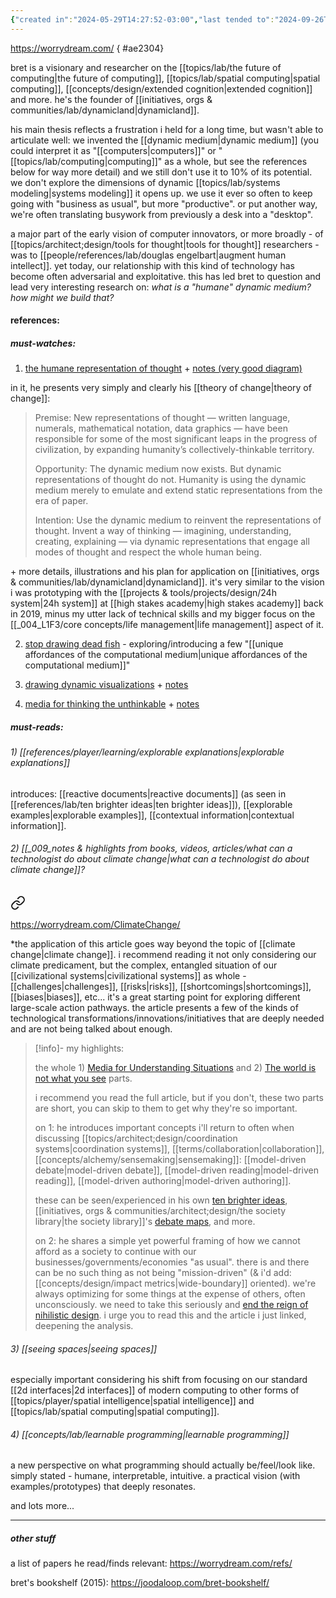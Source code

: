 ```yaml
---
{"created in":"2024-05-29T14:27:52-03:00","last tended to":"2024-09-26T15:53:13-03:00","tags":["interfacedesign","experiencedesign","lab","person","tier1","visuallearning","spatialsoftware","interactiondesign","🌿"],"dg-publish":true,"relevancescore":94,"notestage":["🌿"],"created":"2024-05-29T14:27:52.255-03:00","updated":"2024-11-29T21:44:26.344-03:00","permalink":"/people/references/lab/bret-victor/","dgPassFrontmatter":true}
---
```


https://worrydream.com/
{ #ae2304}


bret is a visionary and researcher on the [[topics/lab/the future of computing\|the future of computing]], [[topics/lab/spatial computing\|spatial computing]], [[concepts/design/extended cognition\|extended cognition]] and more. he's the founder of [[initiatives, orgs & communities/lab/dynamicland\|dynamicland]].

his main thesis reflects a frustration i held for a long time, but wasn't able to articulate well: we invented the [[dynamic medium\|dynamic medium]] (you could interpret it as "[[computers\|computers]]" or "[[topics/lab/computing\|computing]]" as a whole, but see the references below for way more detail) and we still don't use it to 10% of its potential. we don't explore the dimensions of dynamic [[topics/lab/systems modeling\|systems modeling]] it opens up. we use it ever so often to keep going with "business as usual", but more "productive". or put another way, we're often translating busywork from previously a desk into a "desktop".

a major part of the early vision of computer innovators, or more broadly - of [[topics/architect;design/tools for thought\|tools for thought]] researchers - was to [[people/references/lab/douglas engelbart\|augment human intellect]]. yet today, our relationship with this kind of technology has become often adversarial and exploitative. this has led bret to question and lead very interesting research on: *what is a "humane" dynamic medium? how might we build that?*

#### references:

##### must-watches:

1) [the humane representation of thought](https://dynamicland.org/2014/The_Humane_Representation_of_Thought/) + [notes (very good diagram)](https://worrydream.com/TheHumaneRepresentationOfThought/note.html)

in it, he presents very simply and clearly his [[theory of change\|theory of change]]:

> Premise:
> New representations of thought — written language, numerals, mathematical notation, data graphics — have been responsible for some of the most significant leaps in the progress of civilization, by expanding humanity’s collectively-thinkable territory.
>
> Opportunity:
> The dynamic medium now exists. But dynamic representations of thought do not. Humanity is using the dynamic medium merely to emulate and extend static representations from the era of paper.
> 
> Intention:
> Use the dynamic medium to reinvent the representations of thought. Invent a way of thinking — imagining, understanding, creating, explaining — via dynamic representations that engage all modes of thought and respect the whole human being.

\+ more details, illustrations and his plan for application on [[initiatives, orgs & communities/lab/dynamicland\|dynamicland]]. it's very similar to the vision i was prototyping with the [[projects & tools/projects/design/24h system\|24h system]] at [[high stakes academy\|high stakes academy]] back in 2019, minus my utter lack of technical skills and my bigger focus on the [[_004_L1F3/core concepts/life management\|life management]] aspect of it.

 2) [stop drawing dead fish](https://vimeo.com/64895205) - exploring/introducing a few "[[unique affordances of the computational medium\|unique affordances of the computational medium]]"

3) [drawing dynamic visualizations](https://vimeo.com/66085662) + [notes](https://worrydream.com/DrawingDynamicVisualizationsTalkAddendum/)

4) [media for thinking the unthinkable](https://worrydream.com/MediaForThinkingTheUnthinkable/) + [notes](https://worrydream.com/MediaForThinkingTheUnthinkable/note.html)

##### must-reads:

###### 1) [[references/player/learning/explorable explanations\|explorable explanations]]

introduces: [[reactive documents\|reactive documents]] (as seen in [[references/lab/ten brighter ideas\|ten brighter ideas]]), [[explorable examples\|explorable examples]], [[contextual information\|contextual information]].

###### 2) [[_009_notes & highlights from books, videos, articles/what can a technologist do about climate change\|what can a technologist do about climate change]]?


<div class="transclusion internal-embed is-loaded"><a class="markdown-embed-link" href="/009-notes-and-highlights-from-books-videos-articles/what-can-a-technologist-do-about-climate-change/" aria-label="Open link"><svg xmlns="http://www.w3.org/2000/svg" width="24" height="24" viewBox="0 0 24 24" fill="none" stroke="currentColor" stroke-width="2" stroke-linecap="round" stroke-linejoin="round" class="svg-icon lucide-link"><path d="M10 13a5 5 0 0 0 7.54.54l3-3a5 5 0 0 0-7.07-7.07l-1.72 1.71"></path><path d="M14 11a5 5 0 0 0-7.54-.54l-3 3a5 5 0 0 0 7.07 7.07l1.71-1.71"></path></svg></a><div class="markdown-embed">




https://worrydream.com/ClimateChange/

\*the application of this article goes way beyond the topic of [[climate change\|climate change]]. i recommend reading it not only considering our climate predicament, but the complex, entangled situation of our [[civilizational systems\|civilizational systems]] as whole - [[challenges\|challenges]], [[risks\|risks]], [[shortcomings\|shortcomings]], [[biases\|biases]], etc... it's a great starting point for exploring different large-scale action pathways. 
the article presents a few of the kinds of technological transformations/innovations/initiatives that are deeply needed and are not being talked about enough.

> [!info]- my highlights:
> 
> the whole 1) [Media for Understanding Situations](https://worrydream.com/ClimateChange/#media) and 2) [The world is not what you see](https://worrydream.com/ClimateChange/#coda-see) parts.
> 
> i recommend you read the full article, but if you don't, these two parts are short, you can skip to them to get why they're so important.
> 
> on 1:
> he introduces important concepts i'll return to often when discussing [[topics/architect;design/coordination systems\|coordination systems]], [[terms/collaboration\|collaboration]], [[concepts/alchemy/sensemaking\|sensemaking]]: [[model-driven debate\|model-driven debate]], [[model-driven reading\|model-driven reading]], [[model-driven authoring\|model-driven authoring]].
> 
> these can be seen/experienced in his own [ten brighter ideas](https://worrydream.com/#!/TenBrighterIdeas), [[initiatives, orgs & communities/architect;design/the society library\|the society library]]'s [debate maps](https://www.societylibrary.org/debate-mapping-program), and more.
> 
> on 2:
> he shares a simple yet powerful framing of how we cannot afford as a society to continue with our businesses/governments/economies "as usual". there is and there can be no such thing as not being "mission-driven" (& i'd add: [[concepts/design/impact metrics\|wide-boundary]] oriented). we're always optimizing for some things at the expense of others, often unconsciously. we need to take this seriously and [end the reign of nihilistic design](https://consilienceproject.org/technology-is-not-values-neutral-ending-the-reign-of-nihilistic-design-2/). i urge you to read this and the article i just linked, deepening the analysis.

</div></div>


###### 3) [[seeing spaces\|seeing spaces]]

especially important considering his shift from focusing on our standard [[2d interfaces\|2d interfaces]] of modern computing to other forms of [[topics/player/spatial intelligence\|spatial intelligence]] and [[topics/lab/spatial computing\|spatial computing]].

###### 4) [[concepts/lab/learnable programming\|learnable programming]]

a new perspective on what programming should actually be/feel/look like. simply stated - humane, interpretable, intuitive. a practical vision (with examples/prototypes) that deeply resonates.


and lots more...

---

##### other stuff

a list of papers he read/finds relevant:
https://worrydream.com/refs/

bret's bookshelf (2015):
https://joodaloop.com/bret-bookshelf/